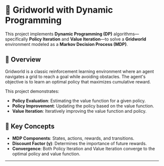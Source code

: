 # 🧭 Gridworld with Dynamic Programming

This project implements **Dynamic Programming (DP)** algorithms—specifically **Policy Iteration** and **Value Iteration**—to solve a **Gridworld** environment modeled as a **Markov Decision Process (MDP)**.

## 📌 Overview

Gridworld is a classic reinforcement learning environment where an agent navigates a grid to reach a goal while avoiding obstacles. The agent's objective is to learn an optimal policy that maximizes cumulative reward.

This project demonstrates:

- **Policy Evaluation**: Estimating the value function for a given policy.
- **Policy Improvement**: Updating the policy based on the value function.
- **Value Iteration**: Iteratively improving the value function and policy.

## 🧠 Key Concepts

- **MDP Components**: States, actions, rewards, and transitions.
- **Discount Factor (γ)**: Determines the importance of future rewards.
- **Convergence**: Both Policy Iteration and Value Iteration converge to the optimal policy and value function.

---
